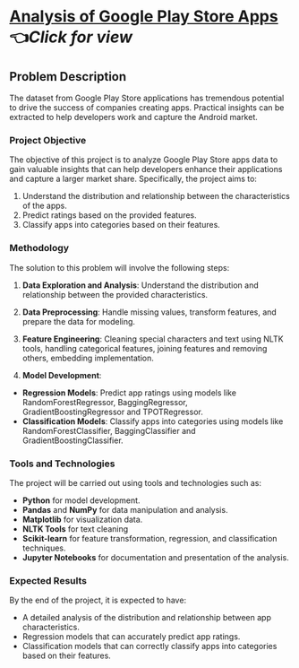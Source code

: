 # [Analysis of Google Play Store Apps](https://github.com/luismmachados/Portfolio_project/tree/main/Projects/Project_04/scripts/analysis.ipynb) 👈*Click for view*

## Problem Description

The dataset from Google Play Store applications has tremendous potential to drive the success of companies creating apps. Practical insights can be extracted to help developers work and capture the Android market.

### Project Objective

The objective of this project is to analyze Google Play Store apps data to gain valuable insights that can help developers enhance their applications and capture a larger market share. Specifically, the project aims to:

1. Understand the distribution and relationship between the characteristics of the apps.
2. Predict ratings based on the provided features.
3. Classify apps into categories based on their features.

### Methodology

The solution to this problem will involve the following steps:

1. **Data Exploration and Analysis**: Understand the distribution and relationship between the provided characteristics.
2. **Data Preprocessing**: Handle missing values, transform features, and prepare the data for modeling.
3. **Feature Engineering**: Cleaning special characters and text using NLTK tools, handling categorical features, joining features and removing others, embedding implementation.

4. **Model Development**: 
- **Regression Models**: Predict app ratings using models like RandomForestRegressor, BaggingRegressor, GradientBoostingRegressor and TPOTRegressor.
- **Classification Models**: Classify apps into categories using models like RandomForestClassifier, BaggingClassifier and GradientBoostingClassifier.

### Tools and Technologies

The project will be carried out using tools and technologies such as:

- **Python** for model development.
- **Pandas** and **NumPy** for data manipulation and analysis.
- **Matplotlib** for visualization data.
- **NLTK Tools** for text cleaning
- **Scikit-learn** for feature transformation, regression, and classification techniques.
- **Jupyter Notebooks** for documentation and presentation of the analysis.

### Expected Results

By the end of the project, it is expected to have:

- A detailed analysis of the distribution and relationship between app characteristics.
- Regression models that can accurately predict app ratings.
- Classification models that can correctly classify apps into categories based on their features.
